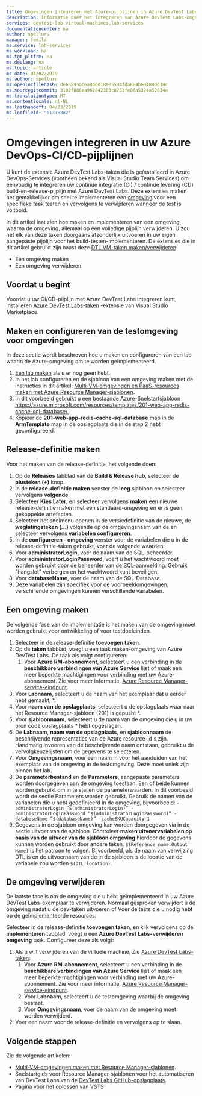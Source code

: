 ```yaml
---
title: Omgevingen integreren met Azure-pijplijnen in Azure DevTest Labs | Microsoft Docs
description: Informatie over het integreren van Azure DevTest Labs-omgevingen in uw Azure DevOps, continue integratie (CI) en pijplijnen voor continue levering (CD).
services: devtest-lab,virtual-machines,lab-services
documentationcenter: na
author: spelluru
manager: femila
ms.service: lab-services
ms.workload: na
ms.tgt_pltfrm: na
ms.devlang: na
ms.topic: article
ms.date: 04/02/2019
ms.author: spelluru
ms.openlocfilehash: deb5595ac6a8b0d189e5594fda8e4b60480d038c
ms.sourcegitcommit: 3102f886aa962842303c8753fe8fa5324a52834a
ms.translationtype: MT
ms.contentlocale: nl-NL
ms.lasthandoff: 04/23/2019
ms.locfileid: "61318382"
---
```

# <a name="integrate-environments-into-your-azure-devops-cicd-pipelines"></a>Omgevingen integreren in uw Azure DevOps-CI/CD-pijplijnen
U kunt de extensie Azure DevTest Labs-taken die is geïnstalleerd in Azure DevOps-Services (voorheen bekend als Visual Studio Team Services) om eenvoudig te integreren uw continue integratie (CI) / continue levering (CD) build-en-release-pijplijn met Azure DevTest Labs. Deze extensies maken het gemakkelijker om snel te implementeren een [omgeving](devtest-lab-test-env.md) voor een specifieke taak testen en vervolgens te verwijderen wanneer de test is voltooid. 

In dit artikel laat zien hoe maken en implementeren van een omgeving, waarna de omgeving, allemaal op één volledige pijplijn verwijderen. U zou het elk van deze taken doorgaans afzonderlijk uitvoeren in uw eigen aangepaste pijplijn voor het build-testen-implementeren. De extensies die in dit artikel gebruikt zijn naast deze [DTL VM-taken maken/verwijderen](devtest-lab-integrate-ci-cd-vsts.md):

- Een omgeving maken
- Een omgeving verwijderen

## <a name="before-you-begin"></a>Voordat u begint
Voordat u uw CI/CD-pijplijn met Azure DevTest Labs integreren kunt, installeren [Azure DevTest Labs-taken](https://marketplace.visualstudio.com/items?itemName=ms-azuredevtestlabs.tasks) -extensie van Visual Studio Marketplace. 

## <a name="create-and-configure-the-lab-for-environments"></a>Maken en configureren van de testomgeving voor omgevingen
In deze sectie wordt beschreven hoe u maken en configureren van een lab waarin de Azure-omgeving om te worden geïmplementeerd.

1. [Een lab maken](devtest-lab-create-lab.md) als u er nog geen hebt. 
2. In het lab configureren en de sjabloon van een omgeving maken met de instructies in dit artikel: [Multi-VM-omgevingen en PaaS-resources maken met Azure Resource Manager-sjablonen](devtest-lab-create-environment-from-arm.md).
3. In dit voorbeeld gebruikt u een bestaande Azure-Snelstartsjabloon [ https://azure.microsoft.com/resources/templates/201-web-app-redis-cache-sql-database/ ](https://azure.microsoft.com/resources/templates/201-web-app-redis-cache-sql-database/).
4. Kopieer de **201-web-app-redis-cache-sql-database** map in de **ArmTemplate** map in de opslagplaats die in de stap 2 hebt geconfigureerd.

## <a name="create-a-release-definition"></a>Release-definitie maken
Voor het maken van de release-definitie, het volgende doen:

1.  Op de **Releases** tabblad van de **Build & Release hub**, selecteer de **plusteken (+)** knop.
2.  In de **release-definitie maken** venster de **leeg** sjabloon en selecteer vervolgens **volgende**.
3.  Selecteer **Kies Later**, en selecteer vervolgens **maken** een nieuwe release-definitie maken met een standaard-omgeving en er is geen gekoppelde artefacten.
4.  Selecteer het snelmenu openen in de versiedefinitie van de nieuwe, de **weglatingsteken (...)**  volgende op de omgevingsnaam van de en selecteer vervolgens **variabelen configureren**.
5.  In de **configureren - omgeving** venster voor de variabelen die u in de release-definitie-taken gebruikt, voer de volgende waarden:
1.  Voor **administratorLogin**, voer de naam van de SQL-beheerder.
2.  Voor **administratorLoginPassword**, voert u het wachtwoord moet worden gebruikt door de beheerder van de SQL-aanmelding. Gebruik "hangslot" verbergen en het wachtwoord kunt beveiligen.
3.  Voor **databaseName**, voer de naam van de SQL-Database.
4.  Deze variabelen zijn specifiek voor de voorbeeldomgevingen, verschillende omgevingen kunnen verschillende variabelen.

## <a name="create-an-environment"></a>Een omgeving maken
De volgende fase van de implementatie is het maken van de omgeving moet worden gebruikt voor ontwikkeling of voor testdoeleinden.

1. Selecteer in de release-definitie **toevoegen taken**.
2. Op de **taken** tabblad, voegt u een taak maken-omgeving van Azure DevTest Labs. De taak als volgt configureren:
    1. Voor **Azure RM-abonnement**, selecteert u een verbinding in de **beschikbare verbindingen van Azure Service** lijst of maak een meer beperkte machtigingen voor verbinding met uw Azure-abonnement. Zie voor meer informatie, [Azure Resource Manager-service-eindpunt](/azure/devops/pipelines/library/service-endpoints).
2. Voor **Labnaam**, selecteert u de naam van het exemplaar dat u eerder hebt gemaakt, *.
3. Voor **naam van de opslagplaats**, selecteert u de opslagplaats waar naar het Resource Manager-sjabloon (201) is gepusht *.
4. Voor **sjabloonnaam**, selecteert u de naam van de omgeving die u in uw bron code opslagplaats * hebt opgeslagen. 
5. De **Labnaam**, **naam van de opslagplaats**, en **sjabloonnaam** de beschrijvende representaties van de Azure resource-id's zijn. Handmatig invoeren van de beschrijvende naam ontstaan, gebruikt u de vervolgkeuzelijsten om de gegevens te selecteren.
6. Voor **Omgevingsnaam**, voer een naam in voor het aanduiden van het exemplaar van de omgeving in de testomgeving.  Deze moet uniek zijn binnen het lab.
7. De **parameterbestand** en de **Parameters**, aangepaste parameters worden doorgegeven aan de omgeving toestaan. Een of beide kunnen worden gebruikt om in te stellen de parameterwaarden. In dit voorbeeld wordt de sectie Parameters worden gebruikt. Gebruik de namen van de variabelen die u hebt gedefinieerd in de omgeving, bijvoorbeeld: `-administratorLogin “$(administratorLogin)” -administratorLoginPassword “$(administratorLoginPassword)” -databaseName “$(databaseName)” -cacheSKUCapacity 1`
8. Gegevens in de sjabloon omgeving kan worden doorgegeven via in de sectie uitvoer van de sjabloon. Controleer **maken uitvoervariabelen op basis van de uitvoer van de sjabloon omgeving** hierdoor de gegevens kunnen worden gebruikt door andere taken. `$(Reference name.Output Name)` is het patroon te volgen. Bijvoorbeeld, als de naam van verwijzing DTL is en de uitvoernaam van de in de sjabloon is de locatie van de variabele zou worden `$(DTL.location)`.

## <a name="delete-the-environment"></a>De omgeving verwijderen
De laatste fase is om de omgeving die u hebt geïmplementeerd in uw Azure DevTest Labs-exemplaar te verwijderen. Normaal gesproken verwijdert u de omgeving nadat u de dev-taken uitvoeren of Voer de tests die u nodig hebt op de geïmplementeerde resources.

Selecteer in de release-definitie **toevoegen taken**, en klik vervolgens op de **implementeren** tabblad, voegt u een **Azure DevTest Labs-verwijderen omgeving** taak. Configureer deze als volgt:

1. Als u wilt verwijderen van de virtuele machine, Zie [Azure DevTest Labs-taken](https://marketplace.visualstudio.com/items?itemName=ms-azuredevtestlabs.tasks):
    1. Voor **Azure RM-abonnement**, selecteert u een verbinding in de **beschikbare verbindingen van Azure Service** lijst of maak een meer beperkte machtigingen voor verbinding met uw Azure-abonnement. Zie voor meer informatie, [Azure Resource Manager-service-eindpunt](/azure/devops/pipelines/library/service-endpoints).
    2. Voor **Labnaam**, selecteert u de testomgeving waarbij de omgeving bestaat.
    3. Voor **Omgevingsnaam**, voer de naam van de omgeving moet worden verwijderd.
2. Voer een naam voor de release-definitie en vervolgens op te slaan.

## <a name="next-steps"></a>Volgende stappen
Zie de volgende artikelen: 
- [Multi-VM-omgevingen maken met Resource Manager-sjablonen](devtest-lab-create-environment-from-arm.md).
- Snelstartgids voor Resource Manager-sjablonen voor het automatiseren van DevTest Labs van de [DevTest Labs GitHub-opslagplaats](https://github.com/Azure/azure-quickstart-templates).
- [Pagina voor het oplossen van VSTS](/azure/devops/pipelines/troubleshooting)

